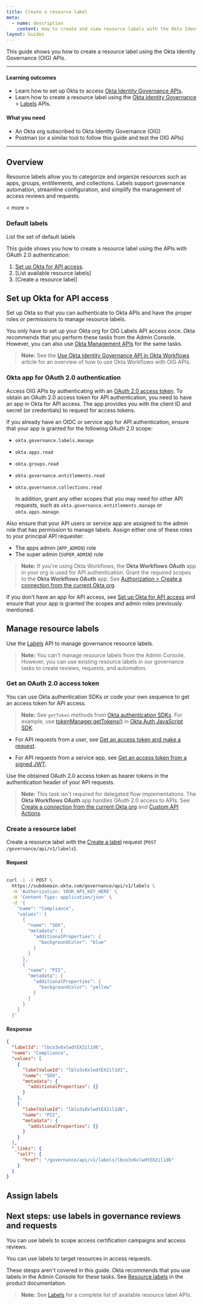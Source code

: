 ```yaml
---
title: Create a resource label
meta:
  - name: description
    content: How to create and view resource labels with the Okta Identity Governance APIs
layout: Guides
---
```


This guide shows you how to create a resource label using the Okta Identity Governance (OIG) APIs.

---

#### Learning outcomes

* Learn how to set up Okta to access [Okta Identity Governance APIs](https://developer.okta.com/docs/api/iga/).
* Learn how to create a resource label using the [Okta Identity Governance](https://developer.okta.com/docs/api/iga/) > [Labels](https://preview.redoc.ly/okta-iga-internal/vn-okta-955721-iga-label-review/openapi/governance.api/tag/Labels/) APIs.

#### What you need

* An Okta org subscribed to Okta Identity Governance (OIG)
* Postman (or a similar tool to follow this guide and test the OIG APIs)

---

## Overview

Resource labels allow you to categorize and organize resources such as apps, groups, entitlements, and collections. Labels support governance automation, streamline configuration, and simplify the management of access reviews and requests.

< more > 

### Default labels

List the set of default labels

This guide shows you how to create a resource label using the APIs with OAuth 2.0 authentication:

1. [Set up Okta for API access](#set-up-okta-for-api-access).
1. [List available resource labels]
1. [Create a resource label]

## Set up Okta for API access

Set up Okta so that you can authenticate to Okta APIs and have the proper roles or permissions to manage resource labels.

You only have to set up your Okta org for OIG Labels API access once. Okta recommends that you perform these tasks from the Admin Console. However, you can also use [Okta Management APIs](https://developer.okta.com/docs/api/openapi/okta-management/guides/overview/) for the same tasks.

> **Note:** See the [Use Okta Identity Governance API in Okta Workflows](https://support.okta.com/help/s/article/use-okta-identity-governance-api-in-okta-workflows?language=en_US) article for an overview of how to use Okta Workflows with OIG APIs.

### Okta app for OAuth 2.0 authentication

Access OIG APIs by authenticating with an [OAuth 2.0 access token](https://developer.okta.com/docs/api/openapi/okta-management/guides/overview/#oauth-20-access-token). To obtain an OAuth 2.0 access token for API authentication, you need to have an app in Okta for API access. The app provides you with the client ID and secret (or credentials) to request for access tokens.

If you already have an OIDC or service app for API authentication, ensure that your app is granted for the following OAuth 2.0 scope:

* `okta.governance.labels.manage`
* `okta.apps.read`
* `okta.groups.read`
* `okta.governance.entitlements.read`
* `okta.governance.collections.read`

    In addition, grant any other scopes that you may need for other API requests, such as `okta.governance.entitlements.manage` or `okta.apps.manage`.

Also ensure that your API users or service app are assigned to the admin role that has permission to manage labels. Assign either one of these roles to your principal API requester:

* The apps admin (`APP_ADMIN`) role
* The super admin (`SUPER_ADMIN`) role

> **Note:** If you're using Okta Workflows, the **Okta Workflows OAuth** app in your org is used for API authentication. Grant the required scopes to the **Okta Workflows OAuth** app. See [Authorization > Create a connection from the current Okta org](https://help.okta.com/okta_help.htm?type=wf&id=ext-okta-misc-authorization).

If you don't have an app for API access, see [Set up Okta for API access](//docs/reference/rest/#set-up-okta-for-api-access) and ensure that your app is granted the scopes and admin roles previously mentioned.

## Manage resource labels

Use the [Labels](https://preview.redoc.ly/okta-iga-internal/vn-okta-955721-iga-label-review/openapi/governance.api/tag/Labels/) API to manage governance resource labels.

> **Note:** You can't manage resource labels from the Admin Console. However, you can use existing resource labels in our governance tasks to create reviews, requests, and automation.

### Get an OAuth 2.0 access token

You can use Okta authentication SDKs or code your own sequence to get an access token for API access.

> **Note:** See `getToken` methods from [Okta authentication SDKs](https://developer.okta.com/code/). For example, use [tokenManager.getTokens()](https://www.npmjs.com/package/@okta/okta-auth-js#tokenmanagergettokens) in [Okta Auth JavaScript SDK](https://www.npmjs.com/package/@okta/okta-auth-js#tokenmanagergettokens).

* For API requests from a user, see [Get an access token and make a request](https://developer.okta.com/docs/reference/rest/#get-an-access-token-and-make-a-request).

* For API requests from a service app, see [Get an access token from a signed JWT](https://developer.okta.com/docs/reference/rest/#get-an-access-token-from-a-signed-jwt).

Use the obtained OAuth 2.0 access token as bearer tokens in the authentication header of your API requests.

> **Note:** This task isn't required for delegated flow implementations. The **Okta Workflows OAuth** app handles OAuth 2.0 access to APIs. See [Create a connection from the current Okta org](https://help.okta.com/okta_help.htm?type=wf&id=ext-okta-misc-authorization) and [Custom API Actions](https://help.okta.com/okta_help.htm?type=wf&id=ext-oktaitp-method-customapiactionaojbwnnd4l).


### Create a resource label

Create a resource label with the [Create a label](https://preview.redoc.ly/okta-iga-internal/vn-okta-955721-iga-label-review/openapi/governance.api/tag/Labels/#tag/Labels/operation/createLabel) request (`POST /governance/api/v1/labels`).


#### Request

```bash

curl -i -X POST \
  https://subdomain.okta.com/governance/api/v1/labels \
  -H 'Authorization: YOUR_API_KEY_HERE' \
  -H 'Content-Type: application/json' \
  -d '{
    "name": "Compliance",
    "values": [
      {
        "name": "SOX",
        "metadata": {
          "additionalProperties": {
            "backgroundColor": "blue"
          }
        }
      },
      {
        "name": "PII",
        "metadata": {
          "additionalProperties": {
            "backgroundColor": "yellow"
          }
        }
      }
    ]
  }'

```

#### Response

```json
{
  "labelId": "lbco3v6xlwdtEX2il1d6",
  "name": "Compliance",
  "values": [
    {
      "labelValueId": "lblo3v6xlwdtEX2il1d1",
      "name": "SOX",
      "metadata": {
        "additionalProperties": {}
      }
    },
    {
      "labelValueId": "lblo3v6xlwdtEX2il1d6",
      "name": "PII",
      "metadata": {
        "additionalProperties": {}
      }
    }
  ],
  "_links": {
    "self": {
      "href": "/governance/api/v1/labels/lbco3v6xlwdtEX2il1d6"
    }
  }
}
```

## Assign labels

## Next steps: use labels in governance reviews and requests

You can use labels to scope access certification campaigns and access reviews.

You can use labels to target resources in access requests.

These stesps aren't covered in this guide. Okta recommends that you use labels in the Admin Console for these tasks. See [Resource labels](HOC) in the product documentation.

> **Note:** See [Labels](https://preview.redoc.ly/okta-iga-internal/vn-okta-955721-iga-label-review/openapi/governance.api/tag/Labels/) for a complete list of available resource label APIs.
